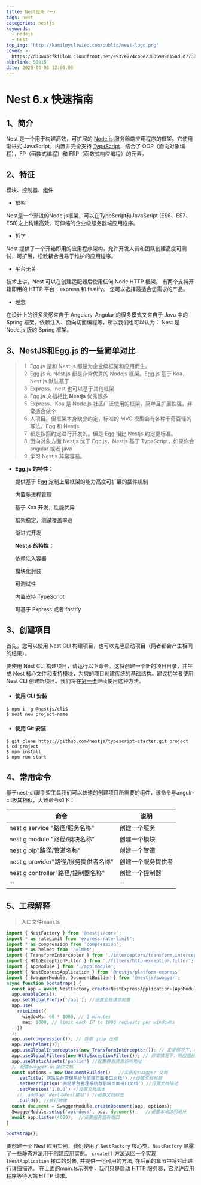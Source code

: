 ```yaml
---
title: Nest应用（一）
tags: nest
categories: nestjs
keywords:
  - nodejs
  - nest
top_img: 'http://kamilmysliwiec.com/public/nest-logo.png'
cover: >-
  https://d33wubrfki0l68.cloudfront.net/e937e774cbbe23635999615ad5d7732decad182a/26072/logo-small.ede75a6b.svg
abbrlink: 50015
date: 2020-04-03 12:00:00
---
```


# Nest 6.x 快速指南

## 1、简介

Nest 是一个用于构建高效，可扩展的 [Node.js](http://nodejs.cn/) 服务器端应用程序的框架。它使用渐进式 JavaScript，内置并完全支持 [TypeScript](https://www.tslang.cn/)，结合了 OOP（面向对象编程），FP（函数式编程）和 FRP（函数式响应编程）的元素。

## 2、特征

模块、控制器、组件

- 框架

Nest是一个渐进的Node.js框架，可以在TypeScript和JavaScript (ES6、ES7、ES8)之上构建高效、可伸缩的企业级服务器端应用程序。

- 哲学

Nest 提供了一个开箱即用的应用程序架构，允许开发人员和团队创建高度可测试，可扩展，松散耦合且易于维护的应用程序。

- 平台无关

技术上讲，Nest 可以在创建适配器后使用任何 Node HTTP 框架。 有两个支持开箱即用的 HTTP 平台：express 和 fastify。 您可以选择最适合您需求的产品。

- 理念

在设计上的很多灵感来自于 Angular，Angular 的很多模式又来自于 Java 中的 Spring 框架，依赖注入、面向切面编程等，所以我们也可以认为： Nest 是 Node.js 版的 Spring 框架。

## 3、NestJS和Egg.js **的一些简单对比** 

> 1. Egg.js 是和 Nest.js 都是为企业级框架和应用而生。 
> 2. Egg.js 和 Nest.js 都是非常优秀的 Nodejs 框架。Egg.js 基于 Koa，Nest.js 默认基于 
> 3. Express，nest 也可以基于其他框架 
> 4. Egg.j**s** 文档相比 **Nestjs** 优秀很多 
> 5. Express、Koa 是 Node.js 社区广泛使用的框架，简单且扩展性强，非常适合做个 
> 6. 人项目。但框架本身缺少约定，标准的 MVC 模型会有各种千奇百怪的写法。Egg 和 Nestjs 
> 7. 都是按照约定进行开发的。但是 Egg 相比 Nestjs 约定更标准。 
> 8. 面向对象方面 Nestjs 优于 Egg.js，Nestjs 基于 TypeScript，如果你会 angular 或者 java 
> 9. 学习 Nestjs 非常容易。 

- **Egg.js** **的特性：** 

  提供基于 Egg 定制上层框架的能力高度可扩展的插件机制 

  内置多进程管理 

  基于 Koa 开发，性能优异 

  框架稳定，测试覆盖率高 

  渐进式开发 

  

  **Nestjs** **的特性：** 

  依赖注入容器 

  模块化封装 

  可测试性 

  内置支持 TypeScript 

  可基于 Express 或者 fastify

## 3、创建项目

首先，您可以使用 Nest CLI 构建项目，也可以克隆启动项目（两者都会产生相同的结果）。

要使用 Nest CLI 构建项目，请运行以下命令。这将创建一个新的项目目录，并生成 Nest 核心文件和支持模块，为您的项目创建传统的基础结构。建议初学者使用Nest CLI 创建新项目。我们将在[第一步](https://www.bookstack.cn/read/nest-6/$6-firststeps?id=第一步)继续使用这种方法。

- ####   使用 CLI 安装

```shell
$ npm i -g @nestjs/cli$ 
$ nest new project-name
```

- #### **使用 Git 安装**

```shell
$ git clone https://github.com/nestjs/typescript-starter.git project
$ cd project
$ npm install
$ npm run start
```

## 4、常用命令

基于nest-cli脚手架工具我们可以快速的创建项目所需要的组件，该命令与angulr-cli极其相似，大致命令如下：

| 命令                                   | 说明               |
| -------------------------------------- | ------------------ |
| nest  g  service   "路径/服务名称"     | 创建一个服务       |
| nest  g  module   "路径/模块名称"      | 创建一个模块       |
| nest  g  pip"路径/管道名称"            | 创建一个管道       |
| nest  g  provider"路径/服务提供者名称" | 创建一个服务提供者 |
| nest  g  controller"路径/控制器名称"   | 创建一个控制器     |
| ···                                    | ···                |

## 5、工程解释

> 入口文件main.ts

``` typescript
import { NestFactory } from '@nestjs/core';
import * as rateLimit from 'express-rate-limit';
import * as compression from 'compression';
import * as helmet from 'helmet';
import { TransformInterceptor } from './interceptors/transform.interceptor';
import { HttpExceptionFilter } from './filters/http-exception.filter';
import { AppModule } from './app.module';
import { NestExpressApplication } from '@nestjs/platform-express'
import { SwaggerModule, DocumentBuilder } from '@nestjs/swagger';
async function bootstrap() {
  const app = await NestFactory.create<NestExpressApplication>(AppModule);
  app.enableCors();
  app.setGlobalPrefix('/api'); //设置全局请求前置
  app.use(
    rateLimit({
      windowMs: 60 * 1000, // 1 minutes
      max: 1000, // limit each IP to 1000 requests per windowMs
    })
  );
  app.use(compression()); // 启用 gzip 压缩
  app.use(helmet());
  app.useGlobalInterceptors(new TransformInterceptor()); // 正常情况下，响应值统一
  app.useGlobalFilters(new HttpExceptionFilter()); // 异常情况下，响应值统一
  app.useStaticAssets('public') //配置静态资源访问地址
  // 配置swagger-ui接口文档
  const options = new DocumentBuilder()   //实例化swagger 文档
    .setTitle('网站后台管理系统与前端页面接口文档') //设置文档标题
    .setDescription('网站后台管理系统与前端页面接口文档') //设置文档描述
    .setVersion('1.0.0') //设置文档版本
    // .addTag('Next与Nest建站') //设置文档标签
    .build(); //执行构建
  const document = SwaggerModule.createDocument(app, options);
  SwaggerModule.setup('api-docs', app, document);   //设置本地访问地址
  await app.listen(4000);  //设置服务监听端口
}

bootstrap();
```

要创建一个 Nest 应用实例，我们使用了 `NestFactory` 核心类。`NestFactory` 暴露了一些静态方法用于创建应用实例。 `create()` 方法返回一个实现 `INestApplication` 接口的对象, 并提供一组可用的方法, 在后面的章节中将对此进行详细描述。 在上面的main.ts示例中，我们只是启动 HTTP 服务器，它允许应用程序等待入站 HTTP 请求。